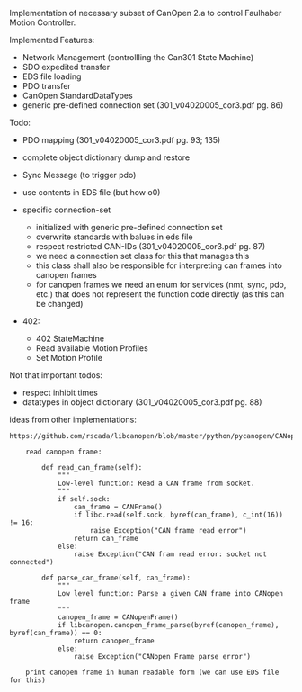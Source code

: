 
Implementation of necessary subset of CanOpen 2.a to control Faulhaber Motion Controller.

Implemented Features:
 - Network Management (controllling the Can301 State Machine)
 - SDO expedited transfer
 - EDS file loading
 - PDO transfer
 - CanOpen StandardDataTypes
 - generic pre-defined connection set (301_v04020005_cor3.pdf pg. 86)

Todo:
 - PDO mapping (301_v04020005_cor3.pdf pg. 93; 135)
 - complete object dictionary dump and restore
 - Sync Message (to trigger pdo)
 - use contents in EDS file (but how o0)
 - specific connection-set 
   - initialized with generic pre-defined connection set
   - overwrite standards with balues in eds file
   - respect restricted CAN-IDs  (301_v04020005_cor3.pdf pg. 87)
   - we need a connection set class for this that manages this
   - this class shall also be responsible for interpreting can frames into canopen frames
   - for canopen frames we need an enum for services (nmt, sync, pdo, etc.) that does not 
      represent the function code directly (as this can be changed)

 - 402:
   - 402 StateMachine
   - Read available Motion Profiles
   - Set Motion Profile


Not that important todos:
 - respect inhibit times
 - datatypes in object dictionary (301_v04020005_cor3.pdf pg. 88)

ideas from other implementations:

    https://github.com/rscada/libcanopen/blob/master/python/pycanopen/CANopen.py

        read canopen frame:

            def read_can_frame(self):
                """
                Low-level function: Read a CAN frame from socket.
                """
                if self.sock:
                    can_frame = CANFrame()
                    if libc.read(self.sock, byref(can_frame), c_int(16)) != 16:
                        raise Exception("CAN frame read error")
                    return can_frame
                else:
                    raise Exception("CAN fram read error: socket not connected")
                    
            def parse_can_frame(self, can_frame):
                """
                Low level function: Parse a given CAN frame into CANopen frame
                """
                canopen_frame = CANopenFrame()        
                if libcanopen.canopen_frame_parse(byref(canopen_frame), byref(can_frame)) == 0:
                    return canopen_frame
                else:
                    raise Exception("CANopen Frame parse error")

        print canopen frame in human readable form (we can use EDS file for this)